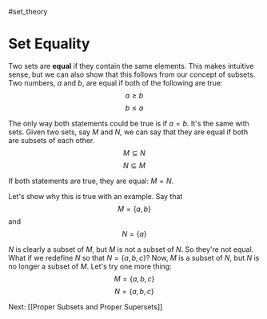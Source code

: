 #set_theory 
# Set Equality
Two sets are **equal** if they contain the same elements. This makes intuitive sense, but we can also show that this follows from our concept of subsets. Two numbers, $a$ and $b$, are equal if both of the following are true: $$a \ge b$$ $$b \le a$$

The only way both statements could be true is if $a = b$. It's the same with sets. Given two sets, say $M$ and $N$, we can say that they are equal if both are subsets of each other. $$M \subseteq N$$ $$N \subseteq M$$

If both statements are true, they are equal: $M = N$.

Let's show why this is true with an example. Say that $$M = \{a, b\}$$ and $$N = \{a\}$$

$N$ is clearly a subset of $M$, but $M$ is not a subset of $N$. So they're not equal. What if we redefine $N$ so that $N = \{a, b, c\}$? Now, $M$ is a subset of $N$, but $N$ is no longer a subset of $M$. Let's try one more thing: $$M = \{a, b, c\}$$ $$N = \{a, b, c\}$$



Next: [[Proper Subsets and Proper Supersets]]